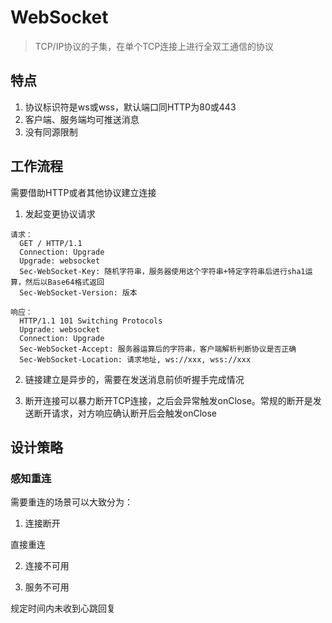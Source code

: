 # WebSocket

> TCP/IP协议的子集，在单个TCP连接上进行全双工通信的协议

## 特点
1. 协议标识符是ws或wss，默认端口同HTTP为80或443
2. 客户端、服务端均可推送消息
3. 没有同源限制

## 工作流程

需要借助HTTP或者其他协议建立连接

1. 发起变更协议请求

```
请求：
  GET / HTTP/1.1
  Connection: Upgrade
  Upgrade: websocket
  Sec-WebSocket-Key: 随机字符串，服务器使用这个字符串+特定字符串后进行sha1运算，然后以Base64格式返回
  Sec-WebSocket-Version: 版本

响应：
  HTTP/1.1 101 Switching Protocols
  Upgrade: websocket
  Connection: Upgrade
  Sec-WebSocket-Accept: 服务器运算后的字符串，客户端解析判断协议是否正确
  Sec-WebSocket-Location: 请求地址, ws://xxx, wss://xxx
```

2. 链接建立是异步的，需要在发送消息前侦听握手完成情况

3. 断开连接可以暴力断开TCP连接，之后会异常触发onClose。常规的断开是发送断开请求，对方响应确认断开后会触发onClose

## 设计策略

### 感知重连

需要重连的场景可以大致分为：

1. 连接断开

直接重连

2. 连接不可用
   


3. 服务不可用

规定时间内未收到心跳回复
